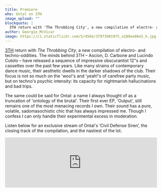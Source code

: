 ```yaml
---
title: Premiere
who: Ontal on 3TH
image_upload: ""
blockquote: |
  3TH return with 'The Throbbing City', a new compilation of electro- and techno-oddities. The minds behind 3TH – Ascion, D. Carbone and Lucindo Cutolo – have released a sequence of impressive obscurantist 12"s and cassettes over the past few years. Like many strains of contemporary dance music, their aesthetic dwells in the darker shadows of the club. Their focus is not so much on the 'woo!'s and 'yeah!'s of carefree party music, but on techno's psychic intensity: its capacity for nightmarish hallucinations and bad trips.
author: Georgie_McVicar
image: https://c1.staticflickr.com/5/4564/37973901975_a189ee86e5_h.jpg
---
```

[3TH](https://3th-records.bandcamp.com/) return with _The Throbbing City_, a new compilation of electro- and techno-oddities. The minds behind 3TH – Ascion, D. Carbone and Lucindo Cutolo – have released a sequence of impressive obscurantist 12"s and cassettes over the past few years. Like many strains of contemporary dance music, their aesthetic dwells in the darker shadows of the club. Their focus is not so much on the 'woo!'s and 'yeah!'s of carefree party music, but on techno's psychic intensity: its capacity for nightmarish hallucinations and bad trips. 

The same could be said for Ontal: a name I always thought of as a truncation of 'ontology of the brutal'. Their first ever EP, 'Output', still remains one of the most menacing records I own. Their sound has a pure, volatile, sadomasochistic chic that has always impressed me. Though I confess I can only handle their experimental excess in moderation. 

Listen below for an exclusive stream of Ontal's ‘Civil Defense Siren’, the closing track of the compilation, and the nastiest of the lot.

<iframe width="100%" height="166" scrolling="no" frameborder="no" src="https://w.soundcloud.com/player/?url=https%3A//api.soundcloud.com/tracks/365534540%3Fsecret_token%3Ds-ptfga&color=%23777777&auto_play=false&hide_related=false&show_comments=true&show_user=true&show_reposts=false&show_teaser=true"></iframe>